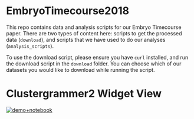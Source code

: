 # EmbryoTimecourse2018
This repo contains data and analysis scripts for our Embryo Timecourse paper. 
There are two types of content here: scripts to get the processed data (`download`), and scripts that we have used to do our analyses (`analysis_scripts`).

To use the download script, please ensure you have `curl` installed, and run the download script in the `download` folder. You can choose which of our datasets you would like to download while running the script.

# Clustergrammer2 Widget View
[![demo+notebook](img/subsample.gif "subsample.gif")](https://nbviewer.jupyter.org/github/ismms-himc/EmbryoTimecourse2018/blob/master/notebooks/1.1_Visualize_Atlas.ipynb)
